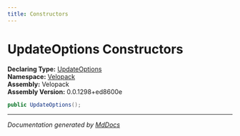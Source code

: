```yaml
---
title: Constructors
---
```

<!--  
  <auto-generated>   
    The contents of this file were generated by a tool.  
    Changes to this file may be list if the file is regenerated  
  </auto-generated>   
-->

# UpdateOptions Constructors

**Declaring Type:** [UpdateOptions](../index.md)  
**Namespace:** [Velopack](../../index.md)  
**Assembly:** Velopack  
**Assembly Version:** 0.0.1298+ed8600e

```csharp
public UpdateOptions();
```
___

*Documentation generated by [MdDocs](https://github.com/ap0llo/mddocs)*

